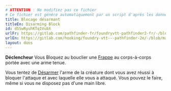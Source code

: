 ```yaml
---
# ATTENTION : Ne modifiez pas ce fichier
# Ce fichier est généré automatiquement par un script d'après les données du module Foundry VTT officiel et de sa traduction
title: Blocage désarmant
titleEn: Disarming Block
id: dSSwRyuhKTq1VubX
urlFr: https://gitlab.com/pathfinder-fr/foundryvtt-pathfinder2-fr/-/blob/master/data/feats/dSSwRyuhKTq1VubX.htm
urlEn: https://gitlab.com/hooking/foundry-vtt---pathfinder-2e/-/blob/master/packs/data/feats.db/disarming-block.json
layout: dons
---
```

**Déclencheur** Vous Bloquez au bouclier une [Frappe](../actions/frapper.html) au corps-à-corps portée avec une arme tenue.

Vous tentez de [Désarmer](../actions/désarmer.html) l'arme de la créature dont vous avez réussi à bloquer l'attaque et avec laquelle elle vous a attaqué. Vous pouvez le faire, même si vous ne disposez pas d'une main libre.
